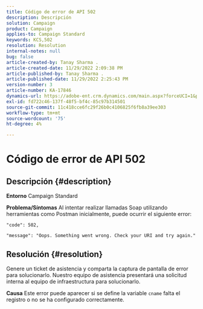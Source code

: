 ```yaml
---
title: Código de error de API 502
description: Descripción
solution: Campaign
product: Campaign
applies-to: Campaign Standard
keywords: KCS,502
resolution: Resolution
internal-notes: null
bug: false
article-created-by: Tanay Sharma .
article-created-date: 11/29/2022 2:09:38 PM
article-published-by: Tanay Sharma .
article-published-date: 11/29/2022 2:25:43 PM
version-number: 3
article-number: KA-17846
dynamics-url: https://adobe-ent.crm.dynamics.com/main.aspx?forceUCI=1&pagetype=entityrecord&etn=knowledgearticle&id=dafdcc72-ef6f-ed11-9562-6045bd006239
exl-id: fd722c46-137f-48f5-bf4c-85c97b314501
source-git-commit: 11c418cce6fc29f26b0c4106825f6fb8a39ee303
workflow-type: tm+mt
source-wordcount: '75'
ht-degree: 4%

---
```


# Código de error de API 502

## Descripción {#description}

<b>Entorno</b>
Campaign Standard


<b>Problema/Síntomas</b>
Al intentar realizar llamadas Soap utilizando herramientas como Postman inicialmente, puede ocurrir el siguiente error:




```
"code": 502,
```




`"message": "Oops. Something went wrong. Check your URI and try again."`






## Resolución {#resolution}


Genere un ticket de asistencia y comparta la captura de pantalla de error para solucionarlo. Nuestro equipo de asistencia presentará una solicitud interna al equipo de infraestructura para solucionarlo.


<b>Causa</b>
Este error puede aparecer si se define la variable `cname` falta el registro o no se ha configurado correctamente.
